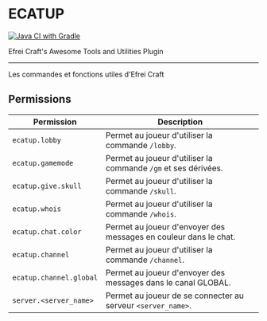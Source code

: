 # ECATUP

[![Java CI with Gradle](https://github.com/efrei-craft/ECATUP/actions/workflows/gradle.yml/badge.svg)](https://github.com/efrei-craft/ECATUP/actions/workflows/gradle.yml)

Efrei Craft's Awesome Tools and Utilities Plugin

---

Les commandes et fonctions utiles d'Efrei Craft

## Permissions

| Permission             | Description                                                      |
|------------------------|------------------------------------------------------------------|
| `ecatup.lobby`         | Permet au joueur d'utiliser la commande `/lobby`.                |
| `ecatup.gamemode`      | Permet au joueur d'utiliser la commande `/gm` et ses dérivées.   |
| `ecatup.give.skull`    | Permet au joueur d'utiliser la commande `/skull`.                |
| `ecatup.whois`         | Permet au joueur d'utiliser la commande `/whois`.                |
| `ecatup.chat.color`    | Permet au joueur d'envoyer des messages en couleur dans le chat. |
| `ecatup.channel`       | Permet au joueur d'utiliser la commande `/channel`.              |
| `ecatup.channel.global`| Permet au joueur d'envoyer des messages dans le canal GLOBAL.    |
| `server.<server_name>` | Permet au joueur de se connecter au serveur `<server_name>`.     |